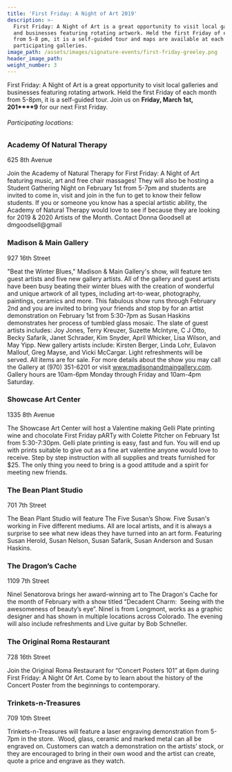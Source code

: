 ```yaml
---
title: 'First Friday: A Night of Art 2019'
description: >-
  First Friday: A Night of Art is a great opportunity to visit local galleries
  and businesses featuring rotating artwork. Held the first Friday of each month
  from 5-8 pm, it is a self-guided tour and maps are available at each of the
  participating galleries.
image_path: /assets/images/signature-events/first-friday-greeley.png
header_image_path:
weight_number: 3
---
```


First Friday: A Night of Art is a great opportunity to visit local galleries and businesses featuring rotating artwork. Held the first Friday of each month from 5-8pm, it is a self-guided tour. Join us on **Friday, March 1st, 201****9** for our next First Friday.

###### *Participating locations:*

### Academy Of Natural Therapy

625 8th Avenue

Join the Academy of Natural Therapy for First Friday: A Night of Art featuring music, art and free chair massages! They will also be hosting a Student Gathering Night on February 1st from 5-7pm and students are invited to come in, visit and join in the fun to get to know their fellow students. If you or someone you know has a special artistic ability, the Academy of Natural Therapy would love to see if because they are looking for 2019 & 2020 Artists of the Month. Contact Donna Goodsell at dmgoodsell@gmail

### Madison & Main Gallery

927 16th Street

"Beat the Winter Blues," Madison & Main Gallery's show, will feature ten guest artists and five new gallery artists. All of the gallery and guest artists have been busy beating their winter blues with the creation of wonderful and unique artwork of all types, including art-to-wear, photography, paintings, ceramics and more. This fabulous show runs through February 2nd and you are invited to bring your friends and stop by for an artist demonstration on February 1st from 5:30-7pm as Susan Haskins demonstrates her process of tumbled glass mosaic. The slate of guest artists includes: Joy Jones, Terry Kreuzer, Suzette McIntyre, C J Otto, Becky Safarik, Janet Schrader, Kim Snyder, April Whicker, Lisa Wilson, and May Yipp. New gallery artists include: Kirsten Berger, Linda Lohr, Eulavon Mallouf, Greg Mayse, and Vicki McCargar. Light refreshments will be served. All items are for sale. For more details about the show you may call the Gallery at (970) 351-6201 or visit www.madisonandmaingallery.com. Gallery hours are 10am-6pm Monday through Friday and 10am-4pm Saturday.

### Showcase Art Center

1335 8th Avenue

The Showcase Art Center will host a Valentine making Gelli Plate printing wine and chocolate First Friday pARTy with Colette Pitcher on February 1st from 5:30-7:30pm. Gelli plate printing is easy, fast and fun. You will end up with prints suitable to give out as a fine art valentine anyone would love to receive. Step by step instruction with all supplies and treats furnished for $25. The only thing you need to bring is a good attitude and a spirit for meeting new friends.

### The Bean Plant Studio

701 7th Street

The Bean Plant Studio will feature The Five Susan’s Show. Five Susan's working in Five different mediums. All are local artists, and it is always a surprise to see what new ideas they have turned into an art form. Featuring Susan Herold, Susan Nelson, Susan Safarik, Susan Anderson and Susan Haskins.

### The Dragon’s Cache

1109 7th Street

Ninel Senatorova brings her award-winning art to The Dragon's Cache for the month of February with a show titled “Decadent Charm:&nbsp; Seeing with the awesomeness of beauty’s eye”. Ninel is from Longmont, works as a graphic designer and has shown in multiple locations across Colorado. The evening will also include refreshments and Live guitar by Bob Schneller.

### The Original Roma Restaurant

728 16th Street

Join the Original Roma Restaurant for “Concert Posters 101” at 6pm during First Friday: A Night Of Art. Come by to learn about the history of the Concert Poster from the beginnings to contemporary.

### Trinkets-n-Treasures

709 10th Street

Trinkets-n-Treasures will feature a laser engraving demonstration from 5-7pm in the store.&nbsp; Wood, glass, ceramic and marked metal can all be engraved on. Customers can watch a demonstration on the artists’ stock, or they are encouraged to bring in their own wood and the artist can create, quote a price and engrave as they watch.